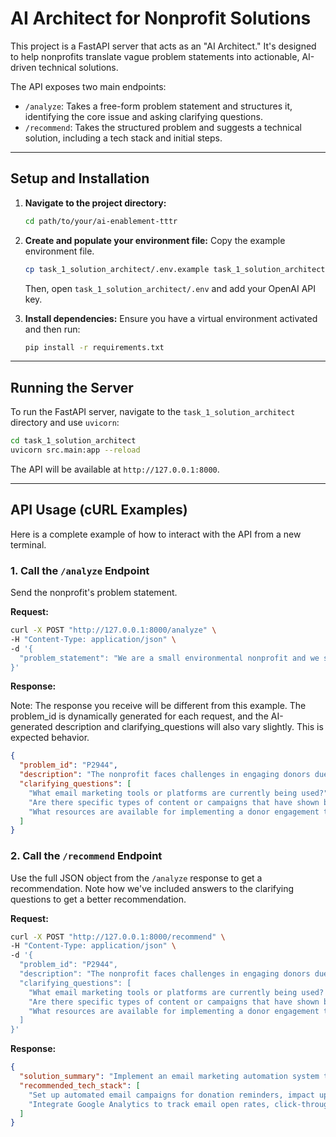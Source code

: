 # AI Architect for Nonprofit Solutions

This project is a FastAPI server that acts as an "AI Architect." It's designed to help nonprofits translate vague problem statements into actionable, AI-driven technical solutions.

The API exposes two main endpoints:
-   `/analyze`: Takes a free-form problem statement and structures it, identifying the core issue and asking clarifying questions.
-   `/recommend`: Takes the structured problem and suggests a technical solution, including a tech stack and initial steps.

---

## Setup and Installation

1.  **Navigate to the project directory:**
    ```bash
    cd path/to/your/ai-enablement-tttr
    ```

2.  **Create and populate your environment file:**
    Copy the example environment file.
    ```bash
    cp task_1_solution_architect/.env.example task_1_solution_architect/.env
    ```
    Then, open `task_1_solution_architect/.env` and add your OpenAI API key.

3.  **Install dependencies:**
    Ensure you have a virtual environment activated and then run:
    ```bash
    pip install -r requirements.txt
    ```

---

## Running the Server

To run the FastAPI server, navigate to the `task_1_solution_architect` directory and use `uvicorn`:

```bash
cd task_1_solution_architect
uvicorn src.main:app --reload
```

The API will be available at `http://127.0.0.1:8000`.

---

## API Usage (cURL Examples)

Here is a complete example of how to interact with the API from a new terminal.

### 1. Call the `/analyze` Endpoint

Send the nonprofit's problem statement.

**Request:**

```bash
curl -X POST "http://127.0.0.1:8000/analyze" \
-H "Content-Type: application/json" \
-d '{
  "problem_statement": "We are a small environmental nonprofit and we struggle to keep our donors engaged. Our email open rates are low and we do not have a clear way to track interactions."
}'
```

**Response:**

Note: The response you receive will be different from this example. The problem_id is dynamically generated for each request, and the AI-generated description and clarifying_questions will also vary slightly. This is expected behavior.

```json
{
  "problem_id": "P2944",
  "description": "The nonprofit faces challenges in engaging donors due to low email open rates and lack of interaction tracking.",
  "clarifying_questions": [
    "What email marketing tools or platforms are currently being used?",
    "Are there specific types of content or campaigns that have shown better engagement?",
    "What resources are available for implementing a donor engagement tracking system?"
  ]
}
```

### 2. Call the `/recommend` Endpoint

Use the full JSON object from the `/analyze` response to get a recommendation. Note how we've included answers to the clarifying questions to get a better recommendation.

**Request:**

```bash
curl -X POST "http://127.0.0.1:8000/recommend" \
-H "Content-Type: application/json" \
-d '{
  "problem_id": "P2944",
  "description": "The nonprofit faces challenges in engaging donors due to low email open rates and lack of interaction tracking.",
  "clarifying_questions": [
    "What email marketing tools or platforms are currently being used? (Answer: We use Mailchimp sporadically)",
    "Are there specific types of content or campaigns that have shown better engagement? (Answer: Newsletters with success stories get slightly better opens)",
    "What resources are available for implementing a donor engagement tracking system? (Answer: Very limited budget, one part-time person for marketing)"
  ]
}'
```

**Response:**

```json
{
  "solution_summary": "Implement an email marketing automation system to increase donor engagement and track interactions effectively.",
  "recommended_tech_stack": [
    "Set up automated email campaigns for donation reminders, impact updates, and success stories to increase engagement.",
    "Integrate Google Analytics to track email open rates, click-through rates, and donor interactions for data-driven decision-making."
  ]
}
```

